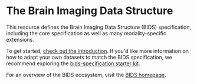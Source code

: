# The Brain Imaging Data Structure

This resource defines the Brain Imaging Data Structure (BIDS) specification, including the core specification as well as many modality-specific extensions.

To get started, [check out the introduction](01-introduction.md). If you'd like
more information on how to adapt your own datasets to match the BIDS
specification, we recommend exploring the [bids-specification starter kit](https://github.com/bids-standard/bids-starter-kit).

For an overview of the BIDS ecosystem, visit the [BIDS homepage](https://bids.neuroimaging.io).
